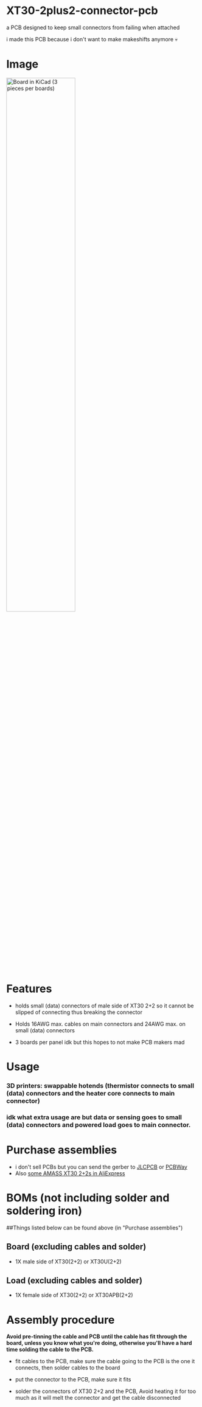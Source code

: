 # XT30-2plus2-connector-pcb

a PCB designed to keep small connectors from failing when attached

i made this PCB because i don't want to make makeshifts anymore 💀

# Image
<img width=60% alt="Board in KiCad (3 pieces per boards)" src="https://github.com/panglikesheep18/XT30-2plus2-connector-pcb/assets/94123276/c60d9b9e-fdc7-4258-9edc-2bf1f7e5e212">



# Features
- holds small (data) connectors of male side of XT30 2+2 so it cannot be slipped of connecting thus breaking the connector

- Holds 16AWG max. cables on main connectors and 24AWG max. on small (data) connectors

- 3 boards per panel idk but this hopes to not make PCB makers mad

# Usage
### 3D printers: swappable hotends (thermistor connects to small (data) connectors and the heater core connects to main connector)

### idk what extra usage are but data or sensing goes to small (data) connectors and powered load goes to main connector.

# Purchase assemblies
- i don't sell PCBs but you can send the gerber to [JLCPCB](https://jlcpcb.com) or [PCBWay](https://www.pcbway.com)
- Also [some AMASS XT30 2+2s in AliExpress](https://www.aliexpress.com/item/1005003667017211.html)

# BOMs (not including solder and soldering iron)

##Things listed below can be found above (in "Purchase assemblies")

## Board (excluding cables and solder)
- 1X male side of XT30(2+2) or XT30U(2+2)

## Load (excluding cables and solder)
- 1X female side of XT30(2+2) or XT30APB(2+2)

# Assembly procedure
**Avoid pre-tinning the cable and PCB until the cable has fit through the board, unless you know what you're doing, otherwise you'll have a hard time solding the cable to the PCB.**

- fit cables to the PCB, make sure the cable going to the PCB is the one it connects, then solder cables to the board

- put the connector to the PCB, make sure it fits

- solder the connectors of XT30 2+2 and the PCB, Avoid heating it for too much as it will melt the connector and get the cable disconnected
